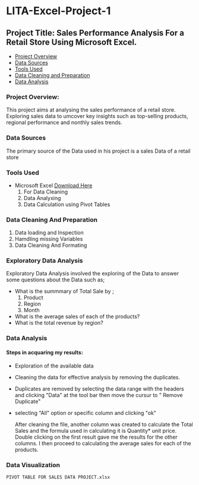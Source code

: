 # LITA-Excel-Project-1

## Project Title: Sales Performance Analysis For a Retail Store Using Microsoft Excel.

- [Project Overview](#project-overview)
- [Data Sources](#data-sources)
- [Tools Used](#tools-used)
- [Data Cleaning and Preparation](#data-cleaning-and-preparation)
- [Data Analysis](#data-analysis)

### Project Overview: 
This project aims at analysing the sales performance of a retail store. Exploring sales data to umcover key insights such as top-selling products, regional performance and nonthly sales trends.

### Data Sources

The primary source of the Data used in his project is a sales Data of a retail store

### Tools Used
- Microsoft Excel [Download Here](https://www.microsoft.com)
  1. For Data Cleaning
  2. Data Analyxing
  3. Data Calculation using Pivot Tables

### Data Cleaning And Preparation

1. Data loading and Inspection
2. Hamdling missing Variables
3. Data Cleaning And Formating

### Exploratory Data Analysis
Exploratory Data Analysis involved the exploring of the Data to answer some questions about the Data such as;
- What is the summmary of Total Sale by ;
  1. Product
  2. Region
  3. Month
- What is the average sales of each of the products?
- What is the total revenue by region?

### Data Analysis 
#### Steps in acquaring my results: 
- Exploration of the available data
- Cleaning the data for effective analysis by removing the duplicates.
- Duplicates are removed by selecting the data range with the headers and clicking "Data" at the tool bar then move the cursur to " Remove Duplicate"
- selecting "All" option or specific column and clicking "ok"

  After cleaning the file, another column was created to calculate the Total Sales and the formula used in calculating it is Quantity* unit price. Double clicking on the first result gave me the results for the other columns. I then proceed to calculating the average sales for each of the products.

### Data Visualization
```
PIVOT TABLE FOR SALES DATA PROJECT.xlsx
```


